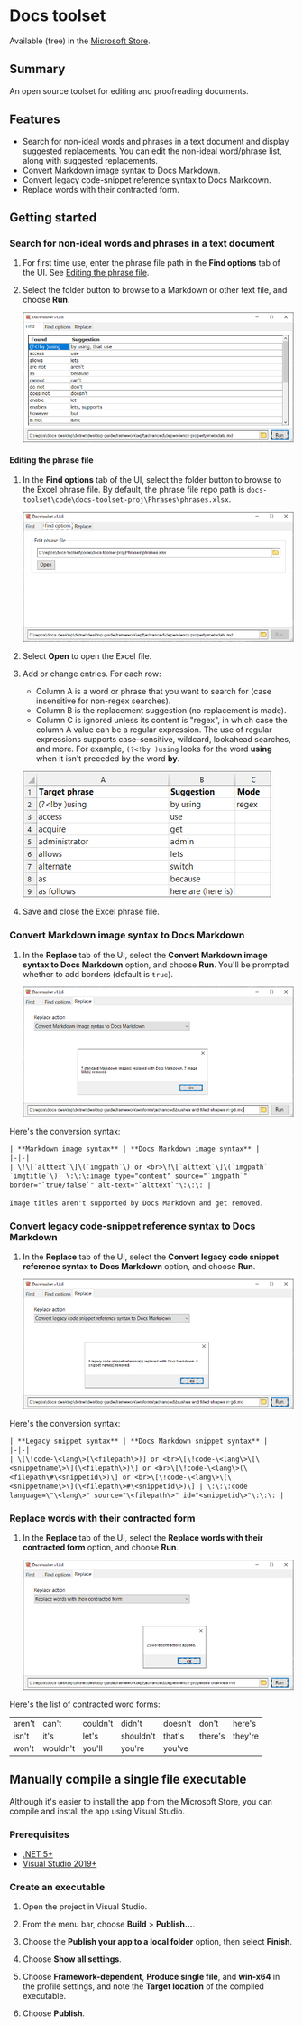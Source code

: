 # Docs toolset

Available (free) in the [Microsoft Store](https://www.microsoft.com/en-us/p/docs-toolset/9N2HN8GZGFJL).

## Summary

An open source toolset for editing and proofreading documents. 

## Features

- Search for non-ideal words and phrases in a text document and display suggested replacements. You can edit the non-ideal word/phrase list, along with suggested replacements.
- Convert Markdown image syntax to Docs Markdown.
- Convert legacy code-snippet reference syntax to Docs Markdown.
- Replace words with their contracted form.

## Getting started

### Search for non-ideal words and phrases in a text document

1. For first time use, enter the phrase file path in the **Find options** tab of the UI. See [Editing the phrase file](#editing-the-phrase-file).

1. Select the folder button to browse to a Markdown or other text file, and choose **Run**.

    ![Screenshot showing the 'Find' tab in the DocsToolset UI.](./resources/screenshots/1.png)

#### Editing the phrase file

1. In the **Find options** tab of the UI, select the folder button to browse to the Excel phrase file. By default, the phrase file repo path is `docs-toolset\code\docs-toolset-proj\Phrases\phrases.xlsx`.

    ![Screenshot showing the 'Find options' tab in the DocsToolset UI.](./resources/screenshots/2.png)

1. Select **Open** to open the Excel file.

1. Add or change entries. For each row:
    - Column A is a word or phrase that you want to search for (case insensitive for non-regex searches).
    - Column B is the replacement suggestion (no replacement is made).
    - Column C is ignored unless its content is "regex", in which case the column A value can be a regular expression. The use of regular expressions supports case-sensitive, wildcard, lookahead searches, and more. For example, `(?<!by )using` looks for the word **using** when it isn't preceded by the word **by**.

    ![Screenshot showing sample values for columns A, B, and C in the phrase file for the DocsToolset UI.](./resources/screenshots/3.png)

1. Save and close the Excel phrase file.

### Convert Markdown image syntax to Docs Markdown

1. In the **Replace** tab of the UI, select the **Convert Markdown image syntax to Docs Markdown** option, and choose **Run**. You'll be prompted whether to add borders (default is `true`). 

    ![Screenshot showing the 'Replace' tab with the update image syntax option selected in the DocsToolset UI.](./resources/screenshots/4.png)

Here's the conversion syntax:

    | **Markdown image syntax** | **Docs Markdown image syntax** |
    |-|-|
    | \!\[`alttext`\]\(`imgpath`\) or <br>\!\[`alttext`\]\(`imgpath` `imgtitle`\)| \:\:\:image type="content" source="`imgpath`" border="`true/false`" alt-text="`alttext`"\:\:\: |

    Image titles aren't supported by Docs Markdown and get removed.

### Convert legacy code-snippet reference syntax to Docs Markdown

1. In the **Replace** tab of the UI, select the **Convert legacy code snippet reference syntax to Docs Markdown** option, and choose **Run**.

    ![Screenshot showing the 'Replace' tab with the update code-snippet syntax option selected in the DocsToolset UI.](./resources/screenshots/5.png)

Here's the conversion syntax:

    | **Legacy snippet syntax** | **Docs Markdown snippet syntax** |
    |-|-|
    | \[\!code-\<lang\>(\<filepath\>)] or <br>\[\!code-\<lang\>\[\<snippetname\>\](\<filepath\>)\] or <br>\[\!code-\<lang\>(\<filepath\#\<snippetid\>)\] or <br>\[\!code-\<lang\>\[\<snippetname\>\](\<filepath\>#\<snippetid\>)\] | \:\:\:code language=\"\<lang\>" source="\<filepath\>" id="<snippetid\>"\:\:\: |

### Replace words with their contracted form

1. In the **Replace** tab of the UI, select the **Replace words with their contracted form** option, and choose **Run**.

    ![Screenshot showing the 'Replace' tab with the contracted word form option selected in the DocsToolset UI.](./resources/screenshots/6.png)

Here's the list of contracted word forms:

<table>
  <tr><td>aren't</td><td>can't</td><td>couldn't</td><td>didn't</td><td>doesn't</td><td>don't</td><td>here's</td></tr>
  <tr><td>isn't</td><td>it's</td><td>let's</td><td>shouldn't</td><td>that's</td><td>there's</td><td>they're</td></tr>
  <tr><td>won't</td><td>wouldn't</td><td>you'll</td><td>you're</td><td>you've</td><td></td><td></td></tr>
</table>

## Manually compile a single file executable

Although it's easier to install the app from the Microsoft Store, you can compile and install the app using Visual Studio.

### Prerequisites

- [.NET 5+](https://dotnet.microsoft.com/download)
- [Visual Studio 2019+](https://visualstudio.microsoft.com/vs/)

### Create an executable

1. Open the project in Visual Studio.

1. From the menu bar, choose **Build** > **Publish...**.

1. Choose the **Publish your app to a local folder** option, then select **Finish**.

1. Choose **Show all settings**.

1. Choose **Framework-dependent**, **Produce single file**, and **win-x64** in the profile settings, and note the **Target location** of the compiled executable.

1. Choose **Publish**.
